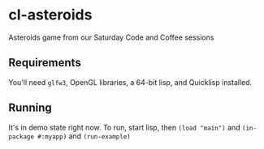 # cl-asteroids
Asteroids game from our Saturday Code and Coffee sessions

## Requirements
You'll need `glfw3`, OpenGL libraries, a 64-bit lisp, and Quicklisp installed.

## Running
It's in demo state right now. To run, start lisp, then `(load "main")` and `(in-package #:myapp)` and `(run-example)`
